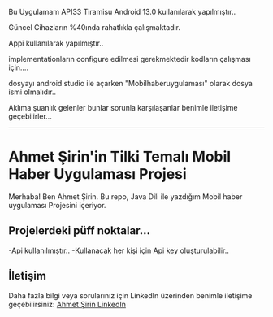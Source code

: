 Bu Uygulamam API33 Tiramisu Android 13.0 kullanılarak yapılmıştır..

Güncel Cihazların %40ında rahatlıkla çalışmaktadır.

Appi kullanılarak yapılmıştır..

implementationların configure edilmesi gerekmektedir kodların çalışması için....

dosyayı android studio ile açarken "Mobilhaberuygulaması" olarak dosya ismi olmalıdır..

Aklıma şuanlık gelenler bunlar sorunla karşılaşanlar benimle iletişime geçebilirler...

------------------------------------------------------------------------------------------------------------

# Ahmet Şirin'in Tilki Temalı Mobil Haber Uygulaması Projesi

Merhaba! Ben Ahmet Şirin. Bu repo, Java Dili ile yazdığım Mobil haber uygulaması Projesini içeriyor.

## Projelerdeki püff noktalar...
-Api kullanılmıştır..
-Kullanacak her kişi için Api key oluşturulabilir..

## İletişim

Daha fazla bilgi veya sorularınız için LinkedIn üzerinden benimle iletişime geçebilirsiniz:
[Ahmet Şirin LinkedIn](https://www.linkedin.com/in/ahmet-sirin2211/)

